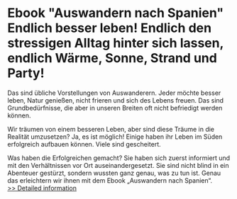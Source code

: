 # Ebook "Auswandern nach Spanien"<br />Endlich besser leben! Endlich den stressigen Alltag hinter sich lassen, endlich Wärme, Sonne, Strand und Party!

Das sind übliche Vorstellungen von Auswanderern. Jeder möchte besser leben, Natur genießen, nicht frieren und sich des Lebens freuen. Das sind Grundbedürfnisse, die aber in unseren Breiten oft nicht befriedigt werden können.

Wir träumen von einem besseren Leben, aber sind diese Träume in die Realität umzusetzen? Ja, es ist möglich! Einige haben ihr Leben im Süden erfolgreich aufbauen können. Viele sind gescheitert.

Was haben die Erfolgreichen gemacht? Sie haben sich zuerst informiert und mit den Verhältnissen vor Ort auseinandergesetzt. Sie sind nicht blind in ein Abenteuer gestürzt, sondern wussten ganz genau, was zu tun ist. Genau das erleichtern wir ihnen mit dem Ebook „Auswandern nach Spanien“.<br />[>> Detailed information](https://secure.shareit.com/shareit/product.html?productid=300538158&affiliateid=200057808)